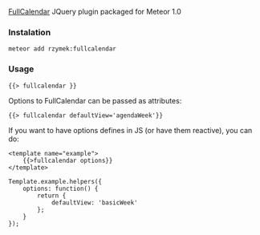 [FullCalendar](http://fullcalendar.io/) JQuery plugin packaged for Meteor 1.0

### Instalation ###

    meteor add rzymek:fullcalendar

### Usage ###

    {{> fullcalendar }}

Options to FullCalendar can be passed as attributes:

    {{> fullcalendar defaultView='agendaWeek'}}
    
If you want to have options defines in JS (or have them reactive), you can do:

    <template name="example">
        {{>fullcalendar options}}
    </template>

    Template.example.helpers({
        options: function() {
            return {
                defaultView: 'basicWeek'
            };
        }
    });